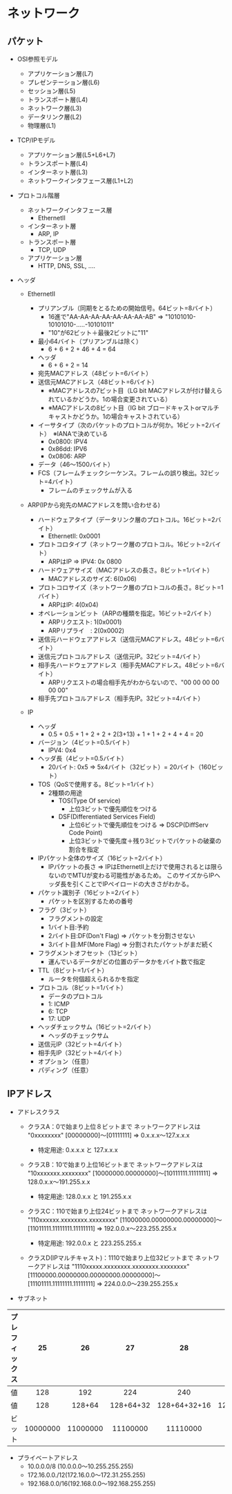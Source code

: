 # ネットワーク

## パケット

- OSI参照モデル
  - アプリケーション層(L7)
  - プレゼンテーション層(L6)
  - セッション層(L5)
  - トランスポート層(L4)
  - ネットワーク層(L3)
  - データリンク層(L2)
  - 物理層(L1)

- TCP/IPモデル
  - アプリケーション層(L5+L6+L7)
  - トランスポート層(L4)
  - インターネット層(L3)
  - ネットワークインタフェース層(L1+L2)

- プロトコル階層
  - ネットワークインタフェース層
    - EthernetⅡ
  - インターネット層
    - ARP, IP
  - トランスポート層
    - TCP, UDP
  - アプリケーション層
    - HTTP, DNS, SSL, ....

- ヘッダ
  - EthernetⅡ
    - プリアンブル（同期をとるための開始信号。64ビット=8バイト）
      - 16進で"AA-AA-AA-AA-AA-AA-AA-AB" => "10101010-10101010-.....-10101011"
      - "10"が62ビット＋最後2ビットに"11"
    - 最小64バイト（プリアンブルは除く）
      - 6 + 6 + 2 + 46 + 4 = 64
    - ヘッダ
      - 6 + 6 + 2 = 14
    - 宛先MACアドレス（48ビット=6バイト）
    - 送信元MACアドレス（48ビット=6バイト）
      - ※MACアドレスの7ビット目（LG bit MACアドレスが付け替えられているかどうか。1の場合変更されている）
      - ※MACアドレスの8ビット目（IG bit ブロードキャストorマルチキャストかどうか。1の場合キャストされている）
    - イーサタイプ（次のパケットのプロトコルが何か。16ビット=2バイト）　※IANAで決めている
      - 0x0800: IPV4
      - 0x86dd: IPV6
      - 0x0806: ARP
    - データ（46～1500バイト）
    - FCS（フレームチェックシーケンス。フレームの誤り検出。32ビット=4バイト）
      - フレームのチェックサムが入る

  - ARP(IPから宛先のMACアドレスを問い合わせる)
    - ハードウェアタイプ（データリンク層のプロトコル。16ビット=2バイト）
      - EthernetⅡ: 0x0001
    - プロトコロタイプ（ネットワーク層のプロトコル。16ビット=2バイト）
      - ARPはIP => IPV4: 0x 0800
    - ハードウェアサイズ（MACアドレスの長さ。8ビット=1バイト）
      - MACアドレスのサイズ: 6(0x06)
    - プロトコロサイズ（ネットワーク層のプロトコルの長さ。8ビット=1バイト）
      - ARPはIP: 4(0x04)
    - オペレーションビット（ARPの種類を指定。16ビット=2バイト）
      - ARPリクエスト: 1(0x0001)
      - ARPリプライ　: 2(0x0002)
    - 送信元ハードウェアアドレス（送信元MACアドレス。48ビット=6バイト）
    - 送信元プロトコルアドレス（送信元IP。32ビット=4バイト）
    - 相手先ハードウェアアドレス（相手先MACアドレス。48ビット=6バイト）
      - ARPリクエストの場合相手先がわからないので、"00 00 00 00 00 00"
    - 相手先プロトコルアドレス（相手先IP。32ビット=4バイト）

  - IP
    - ヘッダ
      - 0.5 + 0.5 + 1 + 2 + 2 + 2(3+13) + 1 + 1 + 2 + 4 + 4 = 20
    - バージョン（4ビット=0.5バイト）
      - IPV4: 0x4
    - ヘッダ長（4ビット=0.5バイト）
      - 20バイト: 0x5 => 5x4バイト（32ビット）= 20バイト（160ビット）
    - TOS（QoSで使用する。8ビット=1バイト）
      - 2種類の用途
        - TOS(Type Of service)
          - 上位3ビットで優先順位をつける
        - DSF(Differentiated Services Field)
          - 上位6ビットで優先順位をつける => DSCP(DiffServ Code Point)
          - 上位3ビットで優先度＋残り3ビットでパケットの破棄の割合を指定
    - IPパケット全体のサイズ（16ビット=2バイト）
      - IPパケットの長さ => IPはEthernetⅡ上だけで使用されるとは限らないのでMTUが変わる可能性があるため。
        このサイズからIPヘッダ長を引くことでIPペイロードの大きさがわかる。
    - パケット識別子（16ビット=2バイト）
      - パケットを区別するための番号
    - フラグ（3ビット）
      - フラグメントの設定
      - 1バイト目:予約
      - 2バイト目:DF(Don't Flag) => パケットを分割させない
      - 3バイト目:MF(More Flag)  => 分割されたパケットがまだ続く
    - フラグメントオフセット（13ビット）
      - 運んでいるデータがどの位置のデータかをバイト数で指定
    - TTL（8ビット=1バイト）
      - ルータを何個超えられるかを指定
    - プロトコル（8ビット=1バイト）
      - データのプロトコル
      -  1: ICMP
      -  6: TCP
      - 17: UDP
    - ヘッダチェックサム（16ビット=2バイト）
      - ヘッダのチェックサム
    - 送信元IP（32ビット=4バイト）
    - 相手先IP（32ビット=4バイト）
    - オプション（任意）
    - パディング（任意）

## IPアドレス

- アドレスクラス
  - クラスA：0で始まり上位８ビットまで
    ネットワークアドレスは "0xxxxxxxx"
    [00000000]～[01111111] => 0.x.x.x～127.x.x.x
    - 特定用途: 0.x.x.x と 127.x.x.x

  - クラスB：10で始まり上位16ビットまで
    ネットワークアドレスは "10xxxxxxx.xxxxxxxx"
    [10000000.00000000]～[10111111.11111111] => 128.0.x.x～191.255.x.x
    - 特定用途: 128.0.x.x と 191.255.x.x

  - クラスC：110で始まり上位24ビットまで
    ネットワークアドレスは "110xxxxxx.xxxxxxxx.xxxxxxxx"
    [11000000.00000000.00000000]～[11011111.11111111.11111111] => 192.0.0.x～223.255.255.x
    - 特定用途: 192.0.0.x と 223.255.255.x

  - クラスD(IPマルチキャスト)：1110で始まり上位32ビットまで
    ネットワークアドレスは "1110xxxxx.xxxxxxxx.xxxxxxxx.xxxxxxxx"
    [11100000.00000000.00000000.00000000]～[11101111.11111111.11111111] => 224.0.0.0～239.255.255.x

- サブネット

|プレフィックス| 25 | 26 | 27 | 28 | 29 | 30 | 31 |
|:--:|:--:|:--:|:--:|:--:|:--:|:--:|:--:|
|値| 128 | 192 | 224 | 240 | 248 | 252 | 254 |
|値| 128 | 128+64 | 128+64+32 | 128+64+32+16 | 128+64+32+16+8 | 128+64+32+16+8+4 | 128+64+32+16+8+4+2 |
|ビット| 10000000 | 11000000 | 11100000 | 11110000 | 11111000 | 11111100 | 11111110 |

- プライベートアドレス
  - 10.0.0.0/8    (10.0.0.0～10.255.255.255)
  - 172.16.0.0./12(172.16.0.0～172.31.255.255)
  - 192.168.0.0/16(192.168.0.0～192.168.255.255)

